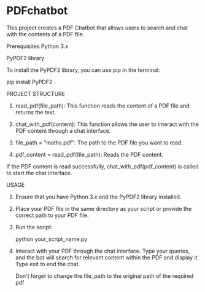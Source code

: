 # PDFchatbot

This project creates a PDF Chatbot that allows users to search and chat with the contents of a PDF file.

Prerequisites
Python 3.x

PyPDF2 library

To install the PyPDF2 library, you can use pip in the terminal:

pip install PyPDF2 

PROJECT STRUCTURE

1. read_pdf(file_path): This function reads the content of a PDF file and returns the text.

2. chat_with_pdf(content): This function allows the user to interact with the PDF content through a chat interface.

3. file_path = "maths.pdf": The path to the PDF file you want to read.

4. pdf_content = read_pdf(file_path): Reads the PDF content.

If the PDF content is read successfully, chat_with_pdf(pdf_content) is called to start the chat interface.

USAGE

1. Ensure that you have Python 3.x and the PyPDF2 library installed.

2. Place your PDF file in the same directory as your script or provide the correct path to your PDF file.

3. Run the script:

   python your_script_name.py

4. Interact with your PDF through the chat interface. Type your queries, and the bot will search for relevant content within the PDF and display it. Type exit to end the chat.

   Don't forget to change the file_path to the original path of the required pdf

